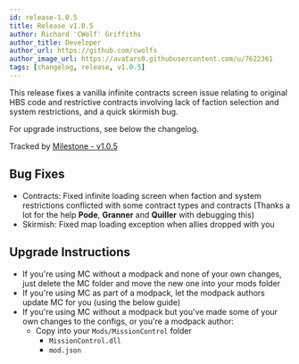 ```yaml
---
id: release-1.0.5
title: Release v1.0.5
author: Richard 'CWolf' Griffiths
author_title: Developer
author_url: https://github.com/cwolfs
author_image_url: https://avatars0.githubusercontent.com/u/7622361
tags: [changelog, release, v1.0.5]
---
```


This release fixes a vanilla infinite contracts screen issue relating to original HBS code and restrictive contracts involving lack of faction selection and system restrictions, and a quick skirmish bug.

For upgrade instructions, see below the changelog.

Tracked by [Milestone - v1.0.5](https://github.com/CWolfs/MissionControl/milestone/25?closed=1)

## Bug Fixes

- Contracts: Fixed infinite loading screen when faction and system restrictions conflicted with some contract types and contracts (Thanks a lot for the help **Pode**, **Granner** and **Quiller** with debugging this)
- Skirmish: Fixed map loading exception when allies dropped with you

## Upgrade Instructions

- If you're using MC without a modpack and none of your own changes, just delete the MC folder and move the new one into your mods folder
- If you're using MC as part of a modpack, let the modpack authors update MC for you (using the below guide)
- If you're using MC without a modpack but you've made some of your own changes to the configs, or you're a modpack author:
  - Copy into your `Mods/MissionControl` folder
    - `MissionControl.dll`
    - `mod.json`
